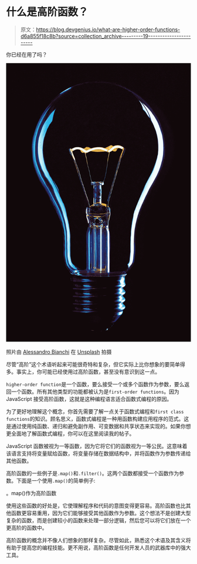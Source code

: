# 什么是高阶函数？

> 原文：<https://blog.devgenius.io/what-are-higher-order-functions-d6a855f18c8b?source=collection_archive---------19----------------------->

你已经在用了吗？

![](img/9c8216c3b319a259bf25035fb1c9f2dd.png)

照片由 [Alessandro Bianchi](https://unsplash.com/@ale_s_bianchi?utm_source=unsplash&utm_medium=referral&utm_content=creditCopyText) 在 [Unsplash](https://unsplash.com/s/photos/concept?utm_source=unsplash&utm_medium=referral&utm_content=creditCopyText) 拍摄

尽管“高阶”这个术语听起来可能很奇特和复杂，但它实际上比你想象的要简单得多。事实上，你可能已经使用过高阶函数，甚至没有意识到这一点。

`higher-order function`是一个函数，要么接受一个或多个函数作为参数，要么返回一个函数。所有其他类型的功能都被认为是`first-order functions`。因为 JavaScript 接受高阶函数，这就是这种编程语言适合函数式编程的原因。

为了更好地理解这个概念，你首先需要了解一点关于函数式编程和`first class functions`的知识。顾名思义，函数式编程是一种用函数构建应用程序的范式。这是通过使用纯函数、递归和避免副作用、可变数据和共享状态来实现的。如果你想更全面地了解函数式编程，你可以在这里阅读我的帖子。

JavaScript 函数被视为一等函数，因为它将它们的函数视为一等公民。这意味着该语言支持将变量赋给函数，将变量存储在数据结构中，并将函数作为参数传递给其他函数。

高阶函数的一些例子是`.map()`和`.filter()`。这两个函数都接受一个函数作为参数。下面是一个使用`.map()`的简单例子:

。map()作为高阶函数

使用这些函数的好处是，它使理解程序和代码的意图变得更容易。高阶函数也比其他函数更容易重用，因为它们能够接受其他函数作为参数。这个想法不是创建大型复杂的函数，而是创建较小的函数来处理一部分逻辑，然后您可以将它们放在一个更高阶的函数中。

高阶函数的概念并不像人们想象的那样复杂。尽管如此，熟悉这个术语及其含义将有助于提高您的编程技能。更不用说，高阶函数是任何开发人员的武器库中的强大工具。